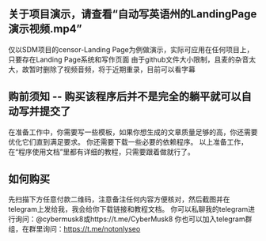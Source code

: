 ## 关于项目演示，请查看“自动写英语州的LandingPage演示视频.mp4”
仅以SDM项目的censor-Landing Page为例做演示，实际可应用在任何项目上，只要存在Landing Page系统和写作页面
由于github文件大小限制，且麦的杂音太大，故暂时删除了视频音频，将于近期重录，目前可以看字幕

## 购前须知 -- 购买该程序后并不是完全的躺平就可以自动写并提交了
在准备工作中，你需要写一些模板，如果你想生成的文章质量足够的高，你还需要优化它们直到满足要求。
你还需要下载一些必要的依赖程序。
以上准备工作，在“程序使用文档”里都有详细的教程，只需要跟着做就行了。

## 如何购买
先扫描下方任意付款二维码，注意备注任何内容方便核对，然后截图并在telegram上发给我，我会给你下载链接和教程文档。
你可以私聊我的telegram进行询问：@cybermusk8或https://t.me/CyberMusk8
你也可以加入telegram群组，在群里询问：https://t.me/notonlyseo
